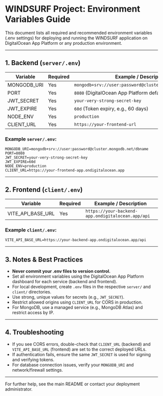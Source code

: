 # WINDSURF Project: Environment Variables Guide

This document lists all required and recommended environment variables (.env settings) for deploying and running the WINDSURF application on DigitalOcean App Platform or any production environment.

---

## 1. Backend (`server/.env`)

| Variable         | Required | Example / Description                                      |
|------------------|----------|-----------------------------------------------------------|
| MONGODB_URI      | Yes      | `mongodb+srv://user:password@cluster.mongodb.net/dbname`  |
| PORT             | Yes      | `8080` (DigitalOcean App Platform default)                |
| JWT_SECRET       | Yes      | `your-very-strong-secret-key`                             |
| JWT_EXPIRE       | Yes      | `60d` (Token expiry, e.g., 60 days)                       |
| NODE_ENV         | Yes      | `production`                                              |
| CLIENT_URL       | Yes      | `https://your-frontend-url`                               |

### Example `server/.env`:
```
MONGODB_URI=mongodb+srv://user:password@cluster.mongodb.net/dbname
PORT=8080
JWT_SECRET=your-very-strong-secret-key
JWT_EXPIRE=60d
NODE_ENV=production
CLIENT_URL=https://your-frontend-app.ondigitalocean.app
```

---

## 2. Frontend (`client/.env`)

| Variable           | Required | Example / Description                                     |
|--------------------|----------|----------------------------------------------------------|
| VITE_API_BASE_URL  | Yes      | `https://your-backend-app.ondigitalocean.app/api`        |

### Example `client/.env`:
```
VITE_API_BASE_URL=https://your-backend-app.ondigitalocean.app/api
```

---

## 3. Notes & Best Practices

- **Never commit your .env files to version control.**
- Set all environment variables using the DigitalOcean App Platform dashboard for each service (backend and frontend).
- For local development, create `.env` files in the respective `server/` and `client/` directories.
- Use strong, unique values for secrets (e.g., `JWT_SECRET`).
- Restrict allowed origins using `CLIENT_URL` for CORS in production.
- For MongoDB, use a managed service (e.g., MongoDB Atlas) and restrict access by IP.

---

## 4. Troubleshooting

- If you see CORS errors, double-check that `CLIENT_URL` (backend) and `VITE_API_BASE_URL` (frontend) are set to the correct deployed URLs.
- If authentication fails, ensure the same `JWT_SECRET` is used for signing and verifying tokens.
- For database connection issues, verify your `MONGODB_URI` and network/firewall settings.

---

For further help, see the main README or contact your deployment administrator.
